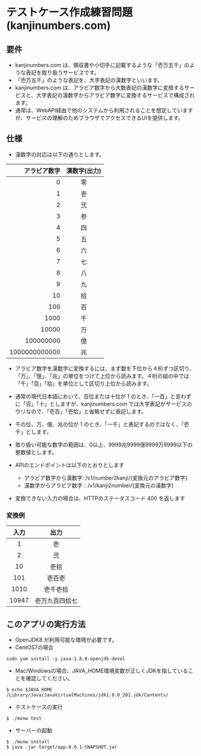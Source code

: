 # テストケース作成練習問題 (kanjinumbers.com)
## 要件
- kanjinumbers.com は、領収書や小切手に記載するような「壱万五千」のような表記を取り扱うサービスです。
- 「壱万五千」のような表記を、大字表記の漢数字といいます。
- kanjinumbers.com は、アラビア数字から大数表記の漢数字に変換するサービスと、大字表記の漢数字からアラビア数字に変換するサービスで構成されます。
- 通常は、WebAPI経由で他のシステムから利用されることを想定していますが、サービスの理解のためブラウザでアクセスできるUIを提供します。

## 仕様
- 漢数字の対応は以下の通りとします。

| アラビア数字 | 漢数字(出力) |
|---:|:---:|
|0   |零   |
|1   |壱   |
|2   |弐   |
|3   |参   |
|4   |四   |
|5   |五   |
|6   |六   |
|7   |七   |
|8   |八   |
|9   |九   |
|10  |拾   |
|100 |百   |
|1000 |千  |
|10000 |万  |
|100000000 |億  |
|1000000000000 |兆  |

- アラビア数字を漢数字に変換するには、まず数を下位から４桁ずつ区切り、「万」、「億」、「兆」の単位をつけて上位から読みます。４桁の組の中では「千」「百」「拾」を単位として区切り上位から読みます。
- 通常の現代日本語において、百位または十位が 1 のとき、「一百」と言わずに「百」「十」としますが、kanjinumbers.com では大字表記がサービスのウリなので、「壱百」「壱拾」と省略せずに表記します。
- 千の位、万、億、兆の位が 1 のとき、「一千」と表記するのではなく、「壱千」とします。
- 取り扱い可能な数字の範囲は、0以上、9999兆9999億9999万9999以下の整数値とします。

- APIのエンドポイントは以下のとおりとします
    - アラビア数字から漢数字: /v1/number2kanji/{変換元のアラビア数字}
    - 漢数字からアラビア数字：/v1/kanji2number/{変換元の漢数字}

- 変換できない入力の場合は、HTTPのステータスコード 400 を返します

### 変換例
| 入力 | 出力 |
|:---:|:---:|
|1    |壱  |
|2    |弐  |
|10    |壱拾  |
|101   |壱百壱 |
|1010  |壱千壱拾 |
|10947  |壱万九百四拾七 |

## このアプリの実行方法
- OpenJDK8 が利用可能な環境が必要です。
- CentOS7の場合
```
sudo yum install -y java-1.8.0-openjdk-devel
```

- Mac/Windowsの場合、JAVA_HOME環境変数が正しくJDKを指していることを確認してください。
```
$ echo $JAVA_HOME
/Library/Java/JavaVirtualMachines/jdk1.8.0_201.jdk/Contents/
```

- テストケースの実行
```
$ ./mvnw test
```

- サーバーの起動
```
$ ./mvnw install
$ java -jar target/app-0.0.1-SNAPSHOT.jar
```
